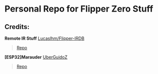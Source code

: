 # Personal Repo for Flipper Zero Stuff

## Credits:

__Remote IR Stuff__
[Lucaslhm/Flipper-IRDB](https://github.com/Lucaslhm/Flipper-IRDB)
> [Repo](https://github.com/Lucaslhm/Flipper-IRDB)

__[ESP32]Marauder__
[UberGuidoZ](https://github.com/UberGuidoZ/Flipper)
> [Repo](https://github.com/UberGuidoZ/Flipper)
